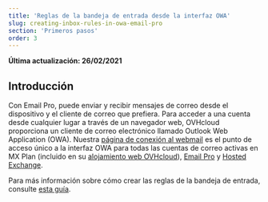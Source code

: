 ```yaml
---
title: 'Reglas de la bandeja de entrada desde la interfaz OWA'
slug: creating-inbox-rules-in-owa-email-pro
section: 'Primeros pasos'
order: 3
---
```


**Última actualización: 26/02/2021**

## Introducción

Con Email Pro, puede enviar y recibir mensajes de correo desde el dispositivo y el cliente de correo que prefiera. Para acceder a una cuenta desde cualquier lugar a través de un navegador web, OVHcloud proporciona un cliente de correo electrónico llamado Outlook Web Application (OWA). Nuestra [página de conexión al webmail](https://www.ovhcloud.com/es-es/mail/) es el punto de acceso único a la interfaz OWA para todas las cuentas de correo activas en MX Plan (incluido en su [alojamiento web OVHcloud](https://www.ovhcloud.com/es-es/web-hosting/)), [Email Pro](https://www.ovhcloud.com/es-es/emails/email-pro/) y [Hosted Exchange](https://www.ovhcloud.com/es-es/emails/hosted-exchange/).

Para más información sobre cómo crear las reglas de la bandeja de entrada, consulte [esta guía](https://docs.ovh.com/es/microsoft-collaborative-solutions/crear-reglas-de-bandeja-de-entrada-en-owa/).